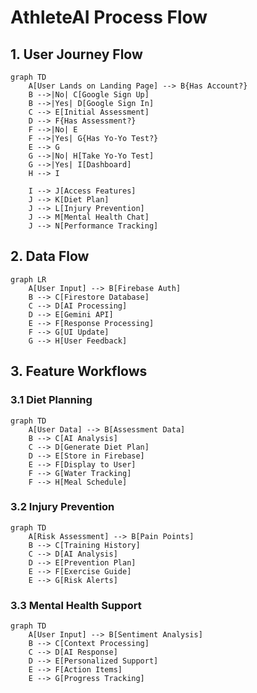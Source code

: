 # AthleteAI Process Flow

## 1. User Journey Flow
```mermaid
graph TD
    A[User Lands on Landing Page] --> B{Has Account?}
    B -->|No| C[Google Sign Up]
    B -->|Yes| D[Google Sign In]
    C --> E[Initial Assessment]
    D --> F{Has Assessment?}
    F -->|No| E
    F -->|Yes| G{Has Yo-Yo Test?}
    E --> G
    G -->|No| H[Take Yo-Yo Test]
    G -->|Yes| I[Dashboard]
    H --> I

    I --> J[Access Features]
    J --> K[Diet Plan]
    J --> L[Injury Prevention]
    J --> M[Mental Health Chat]
    J --> N[Performance Tracking]
```

## 2. Data Flow
```mermaid
graph LR
    A[User Input] --> B[Firebase Auth]
    B --> C[Firestore Database]
    C --> D[AI Processing]
    D --> E[Gemini API]
    E --> F[Response Processing]
    F --> G[UI Update]
    G --> H[User Feedback]
```

## 3. Feature Workflows

### 3.1 Diet Planning
```mermaid
graph TD
    A[User Data] --> B[Assessment Data]
    B --> C[AI Analysis]
    C --> D[Generate Diet Plan]
    D --> E[Store in Firebase]
    E --> F[Display to User]
    F --> G[Water Tracking]
    F --> H[Meal Schedule]
```

### 3.2 Injury Prevention
```mermaid
graph TD
    A[Risk Assessment] --> B[Pain Points]
    B --> C[Training History]
    C --> D[AI Analysis]
    D --> E[Prevention Plan]
    E --> F[Exercise Guide]
    E --> G[Risk Alerts]
```

### 3.3 Mental Health Support
```mermaid
graph TD
    A[User Input] --> B[Sentiment Analysis]
    B --> C[Context Processing]
    C --> D[AI Response]
    D --> E[Personalized Support]
    E --> F[Action Items]
    E --> G[Progress Tracking]
```
